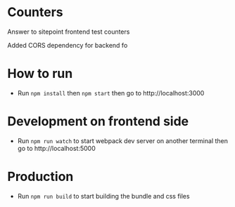 # Counters

Answer to sitepoint frontend test counters

Added CORS dependency for backend fo

# How to run

 - Run `npm install` then  `npm start` then go to http://localhost:3000

# Development on frontend side
 - Run `npm run watch` to start webpack dev server on another terminal then go to  http://localhost:5000 

# Production
 - Run `npm run build` to start building the bundle and css files